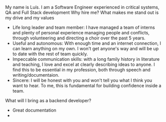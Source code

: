 My name is Luís. I am a Software Engineer experienced in critical systems, QA and Full Stack development
Why hire me? 
What makes me stand out is my drive and my values
- Life long leader and team member: I have managed a team of interns and plenty of personal experience managing people and conflicts, through volunteering and directing a choir over the past 5 years. 
- Useful and autonomous: With enough time and an internet connection, I can learn anything on my own. I won't get anyone's way and will be up to date with the rest of team quickly.
- Impeccable communication skills:  with a long family history in literature and teaching, I love and excel at clearly describing ideas to anyone. I find this to be essential in my profession, both through speech and writing/documentaion.
- Sincere: I will be honest with you and won't tell you what I think you want to hear. To me, this is fundamental for building confidence inside a team.

What will I bring as a backend developer?
- Great documentation
- 

